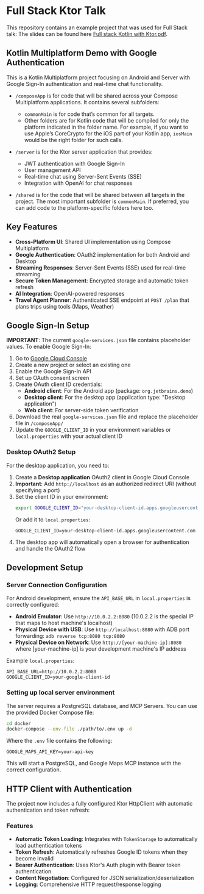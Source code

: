 # Full Stack Ktor Talk

This repository contains an example project that was used for Full Stack talk:
The slides can be found here [Full stack Kotlin with Ktor.pdf](Full%20stack%20Kotlin%20with%20Ktor.pdf).

## Kotlin Multiplatform Demo with Google Authentication

This is a Kotlin Multiplatform project focusing on Android and Server with Google Sign-In authentication and real-time chat functionality.

* `/composeApp` is for code that will be shared across your Compose Multiplatform applications.
  It contains several subfolders:
    - `commonMain` is for code that’s common for all targets.
    - Other folders are for Kotlin code that will be compiled for only the platform indicated in the folder name.
      For example, if you want to use Apple’s CoreCrypto for the iOS part of your Kotlin app,
      `iosMain` would be the right folder for such calls.

* `/server` is for the Ktor server application that provides:
    - JWT authentication with Google Sign-In
    - User management API
    - Real-time chat using Server-Sent Events (SSE)
    - Integration with OpenAI for chat responses

* `/shared` is for the code that will be shared between all targets in the project.
  The most important subfolder is `commonMain`. If preferred, you can add code to the platform-specific folders here
  too.

## Key Features

* **Cross-Platform UI**: Shared UI implementation using Compose Multiplatform
* **Google Authentication**: OAuth2 implementation for both Android and Desktop
* **Streaming Responses**: Server-Sent Events (SSE) used for real-time streaming
* **Secure Token Management**: Encrypted storage and automatic token refresh
* **AI Integration**: OpenAI-powered responses
* **Travel Agent Planner**: Authenticated SSE endpoint at `POST /plan` that plans trips using tools (Maps, Weather)

## Google Sign-In Setup

**IMPORTANT**: The current `google-services.json` file contains placeholder values. To enable Google Sign-In:

1. Go to [Google Cloud Console](https://console.cloud.google.com/)
2. Create a new project or select an existing one
3. Enable the Google Sign-In API
4. Set up OAuth consent screen
5. Create OAuth client ID credentials:
   - **Android client**: For the Android app (package: `org.jetbrains.demo`)
   - **Desktop client**: For the desktop app (application type: "Desktop application")
   - **Web client**: For server-side token verification
6. Download the real `google-services.json` file and replace the placeholder file in `/composeApp/`
7. Update the `GOOGLE_CLIENT_ID` in your environment variables or `local.properties` with your actual client ID

### Desktop OAuth2 Setup

For the desktop application, you need to:

1. Create a **Desktop application** OAuth2 client in Google Cloud Console
2. **Important**: Add `http://localhost` as an authorized redirect URI (without specifying a port)
3. Set the client ID in your environment:
   ```bash
   export GOOGLE_CLIENT_ID="your-desktop-client-id.apps.googleusercontent.com"
   ```
   Or add it to `local.properties`:
   ```
   GOOGLE_CLIENT_ID=your-desktop-client-id.apps.googleusercontent.com
   ```
4. The desktop app will automatically open a browser for authentication and handle the OAuth2 flow

## Development Setup

### Server Connection Configuration

For Android development, ensure the `API_BASE_URL` in `local.properties` is correctly configured:

- **Android Emulator**: Use `http://10.0.2.2:8080` (10.0.2.2 is the special IP that maps to host machine's localhost)
- **Physical Device with USB**: Use `http://localhost:8080` with ADB port forwarding: `adb reverse tcp:8080 tcp:8080`
- **Physical Device on Network**: Use `http://[your-machine-ip]:8080` where [your-machine-ip] is your development machine's IP address

Example `local.properties`:
```
API_BASE_URL=http://10.0.2.2:8080
GOOGLE_CLIENT_ID=your-google-client-id
```

### Setting up local server environment

The server requires a PostgreSQL database, and MCP Servers. You can use the provided Docker Compose file:

```bash
cd docker
docker-compose --env-file ./path/to/.env up -d
```

Where the `.env` file contains the following:

```env
GOOGLE_MAPS_API_KEY=your-api-key
```

This will start a PostgreSQL, and Google Maps MCP instance with the correct configuration.

## HTTP Client with Authentication

The project now includes a fully configured Ktor HttpClient with automatic authentication and token refresh:

### Features

- **Automatic Token Loading**: Integrates with `TokenStorage` to automatically load authentication tokens
- **Token Refresh**: Automatically refreshes Google ID tokens when they become invalid
- **Bearer Authentication**: Uses Ktor's Auth plugin with Bearer token authentication
- **Content Negotiation**: Configured for JSON serialization/deserialization
- **Logging**: Comprehensive HTTP request/response logging
